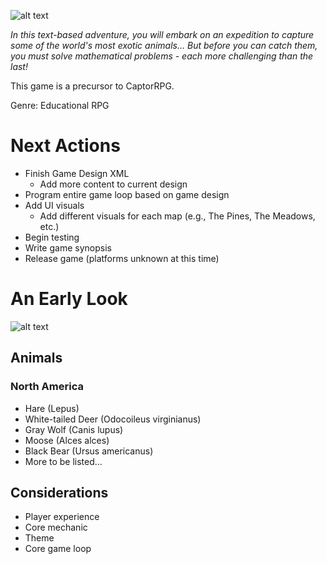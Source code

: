 ![alt text](https://github.com/pippom/CaptorTEXT/blob/master/CaptorTEXT-logo.png)

*In this text-based adventure, you will embark on an expedition to capture some of the world's most exotic animals... But before you can catch them, you must solve mathematical problems - each more challenging than the last!*

This game is a precursor to CaptorRPG.

Genre: Educational RPG

# Next Actions
- Finish Game Design XML
  - Add more content to current design
- Program entire game loop based on game design
- Add UI visuals
  - Add different visuals for each map (e.g., The Pines, The Meadows, etc.)
- Begin testing
- Write game synopsis
- Release game (platforms unknown at this time)

# An Early Look
![alt text](https://github.com/pippom/CaptorTEXT/blob/master/Screenshot_1.png)

## Animals
### North America
- Hare (Lepus)
- White-tailed Deer (Odocoileus virginianus)
- Gray Wolf (Canis lupus)
- Moose (Alces alces)
- Black Bear (Ursus americanus)
- More to be listed...

## Considerations
- Player experience
- Core mechanic
- Theme
- Core game loop
